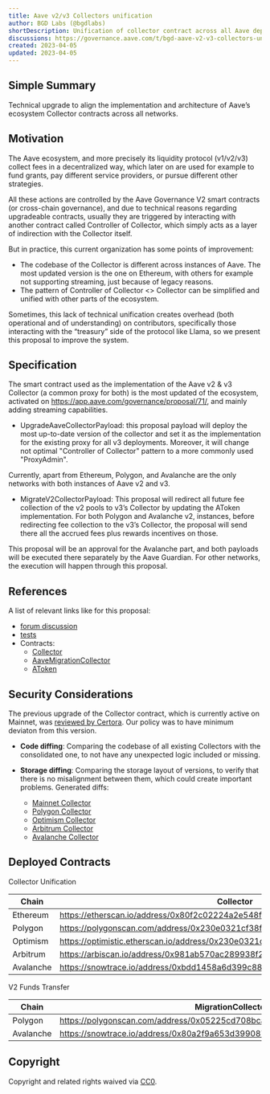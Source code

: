 ```yaml
---
title: Aave v2/v3 Collectors unification
author: BGD Labs (@bgdlabs)
shortDescription: Unification of collector contract across all Aave deployments
discussions: https://governance.aave.com/t/bgd-aave-v2-v3-collectors-unification/12434
created: 2023-04-05
updated: 2023-04-05
---
```



## Simple Summary
Technical upgrade to align the implementation and architecture of Aave’s ecosystem Collector contracts across all networks.

## Motivation

The Aave ecosystem, and more precisely its liquidity protocol (v1/v2/v3) collect fees in a decentralized way, which later on are used for example to fund grants, pay different service providers, or pursue different other strategies.

All these actions are controlled by the Aave Governance V2 smart contracts (or cross-chain governance), and due to technical reasons regarding upgradeable contracts, usually they are triggered by interacting with another contract called Controller of Collector, which simply acts as a layer of indirection with the Collector itself.

But in practice, this current organization has some points of improvement:

- The codebase of the Collector is different across instances of Aave. The most updated version is the one on Ethereum, with others for example not supporting streaming, just because of legacy reasons.
- The pattern of Controller of Collector <> Collector can be simplified and unified with other parts of the ecosystem.

Sometimes, this lack of technical unification creates overhead (both operational and of understanding) on contributors, specifically those interacting with the “treasury” side of the protocol like Llama, so we present this proposal to improve the system.

## Specification

The smart contract used as the implementation of the Aave v2 & v3 Collector (a common proxy for both) is the most updated of the ecosystem, activated on https://app.aave.com/governance/proposal/71/, and mainly adding streaming capabilities.

- UpgradeAaveCollectorPayload: this proposal payload will deploy the most up-to-date version of the collector and set it as the implementation for the existing proxy for all v3 deployments. Moreover, it will change not optimal "Controller of Collector" pattern to a more commonly used "ProxyAdmin".

Currently, apart from Ethereum, Polygon, and Avalanche are the only networks with both instances of Aave v2 and v3.

- MigrateV2CollectorPayload: This proposal will redirect all future fee collection of the v2 pools to v3’s Collector by updating the AToken implementation. For both Polygon and Avalanche v2, instances, before redirecting fee collection to the v3’s Collector, the proposal will send there all the accrued fees plus rewards incentives on those.

This proposal will be an approval for the Avalanche part, and both payloads will be executed there separately by the Aave Guardian. For other networks, the execution will happen through this proposal.

## References

A list of relevant links like for this proposal:

- [forum discussion](https://governance.aave.com/t/bgd-aave-v2-v3-collectors-unification/12434)
- [tests](https://github.com/bgd-labs/aave-collector-unification/tree/main/tests) 
- Contracts:
  - [Collector](https://github.com/bgd-labs/aave-collector-unification/blob/main/src/contracts/Collector.sol)
  - [AaveMigrationCollector](https://github.com/bgd-labs/aave-collector-unification/blob/main/src/contracts/payloads/AaveMigrationCollector.sol) 
  - [AToken](https://github.com/bgd-labs/protocol-v2/blob/update-atoken-revision/contracts/protocol/tokenization/AToken.sol)

## Security Considerations

The previous upgrade of the Collector contract, which is currently active on Mainnet, was [reviewed by Certora](https://github.com/bgd-labs/aave-ecosystem-reserve-v2/tree/release/final-proposal/certora). Our policy was to have minimum deviaton from this version.

- **Code diffing**: Comparing the codebase of all existing Collectors with the consolidated one, to not have any unexpected logic included or missing.

- **Storage diffing**: Comparing the storage layout of versions, to verify that there is no misalignment between them, which could create important problems. Generated diffs:
  - [Mainnet Collector](https://github.com/bgd-labs/aave-collector-unification/blob/main/diffs/mainnet_layout_diff.md)
  - [Polygon Collector](https://github.com/bgd-labs/aave-collector-unification/blob/main/diffs/polygon_layout_diff.md)
  - [Optimism Collector](https://github.com/bgd-labs/aave-collector-unification/blob/main/diffs/optimism_layout_diff.md)
  - [Arbitrum Collector](https://github.com/bgd-labs/aave-collector-unification/blob/main/diffs/arbitrum_layout_diff.md)
  - [Avalanche Collector](https://github.com/bgd-labs/aave-collector-unification/blob/main/diffs/avalanche_layout_diff.md)

## Deployed Contracts

Collector Unification

| Chain | Collector | Payload |
| --- | --- | --- |
| Ethereum | https://etherscan.io/address/0x80f2c02224a2e548fc67c0bf705ebfa825dd5439 | https://etherscan.io/address/0x7fc3fcb14ef04a48bb0c12f0c39cd74c249c37d8 |
| Polygon | https://polygonscan.com/address/0x230e0321cf38f09e247e50afc7801ea2351fe56f | https://polygonscan.com/address/0xa9f30e6ed4098e9439b2ac8aea2d3fc26bcebb45 |
| Optimism | https://optimistic.etherscan.io/address/0x230e0321cf38f09e247e50afc7801ea2351fe56f | https://optimistic.etherscan.io/address/0xa9f30e6ed4098e9439b2ac8aea2d3fc26bcebb45 |
| Arbitrum | https://arbiscan.io/address/0x981ab570ac289938f296b975c524b66fbf1b8774 | https://arbiscan.io/address/0x05225cd708bca9253789c1374e4337a019e99d56 |
| Avalanche | https://snowtrace.io/address/0xbdd1458a6d399c88d4509275e4463485c6c86ef3 | https://snowtrace.io/address/0x0620a1325e64ebfa3a272b020b47583766d9bc25 |

V2 Funds Transfer

| Chain | MigrationCollector | AToken | Payload |
| --- | --- | --- | --- |
| Polygon | https://polygonscan.com/address/0x05225cd708bca9253789c1374e4337a019e99d56 | https://polygonscan.com/address/0x80f2c02224a2e548fc67c0bf705ebfa825dd5439 | https://polygonscan.com/address/0x7fc3fcb14ef04a48bb0c12f0c39cd74c249c37d8 |
| Avalanche | https://snowtrace.io/address/0x80a2f9a653d3990878cff8206588fd66699e7f2a | https://snowtrace.io/address/0x44b4221c950fcf23a40e68dea29fed0bb88893a9 | https://snowtrace.io/address/0x2f6dd00311cbedb3b8c979c307b9646aa23d54ac |

## Copyright

Copyright and related rights waived via [CC0](https://creativecommons.org/publicdomain/zero/1.0/).